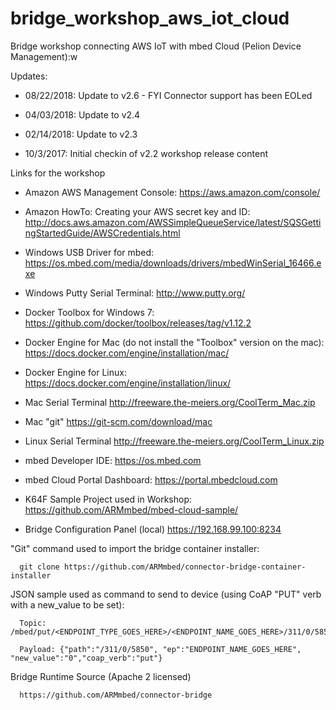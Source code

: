 # bridge_workshop_aws_iot_cloud
Bridge workshop connecting AWS IoT with mbed Cloud (Pelion Device Management):w

Updates:

- 08/22/2018: Update to v2.6 - FYI Connector support has been EOLed 

- 04/03/2018: Update to v2.4

- 02/14/2018: Update to v2.3

- 10/3/2017: Initial checkin of v2.2 workshop release content

Links for the workshop

- Amazon AWS Management Console:
      https://aws.amazon.com/console/

- Amazon HowTo: Creating your AWS secret key and ID:
      http://docs.aws.amazon.com/AWSSimpleQueueService/latest/SQSGettingStartedGuide/AWSCredentials.html

- Windows USB Driver for mbed:
      https://os.mbed.com/media/downloads/drivers/mbedWinSerial_16466.exe

- Windows Putty Serial Terminal:
      http://www.putty.org/

- Docker Toolbox for Windows 7:
      https://github.com/docker/toolbox/releases/tag/v1.12.2

- Docker Engine for Mac (do not install the "Toolbox" version on the mac):
      https://docs.docker.com/engine/installation/mac/

- Docker Engine for Linux:
      https://docs.docker.com/engine/installation/linux/ 

- Mac Serial Terminal 
      http://freeware.the-meiers.org/CoolTerm_Mac.zip

- Mac "git"
      https://git-scm.com/download/mac

- Linux Serial Terminal 
      http://freeware.the-meiers.org/CoolTerm_Linux.zip

- mbed Developer IDE:
      https://os.mbed.com

- mbed Cloud Portal Dashboard:
      https://portal.mbedcloud.com

- K64F Sample Project used in Workshop:
      https://github.com/ARMmbed/mbed-cloud-sample/

- Bridge Configuration Panel (local)
      https://192.168.99.100:8234

"Git" command used to import the bridge container installer:

      git clone https://github.com/ARMmbed/connector-bridge-container-installer

JSON sample used as command to send to device (using CoAP "PUT" verb with a new_value to be set):

      Topic:  /mbed/put/<ENDPOINT_TYPE_GOES_HERE>/<ENDPOINT_NAME_GOES_HERE>/311/0/5850

      Payload: {"path":"/311/0/5850", "ep":"ENDPOINT_NAME_GOES_HERE", "new_value":"0","coap_verb":"put"}

Bridge Runtime Source (Apache 2 licensed)

      https://github.com/ARMmbed/connector-bridge

